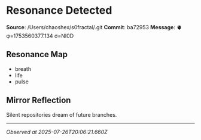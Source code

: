 # Resonance Detected

**Source**: /Users/chaoshex/s0fractal/.git
**Commit**: ba72953
**Message**: 🫀 φ=1753560377.134 σ=NI0D 

## Resonance Map
- breath
- life
- pulse

## Mirror Reflection
Silent repositories dream of future branches.

---
*Observed at 2025-07-26T20:06:21.660Z*
